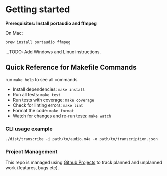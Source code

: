 # Getting started

**Prerequisites: Install portaudio and ffmpeg**

On Mac:

```bash
brew install portaudio ffmpeg
```

...TODO: Add Windows and Linux instructions.

## Quick Reference for Makefile Commands

run `make help` to see all commands

- Install dependencies: `make install`
- Run all tests: `make test`
- Run tests with coverage: `make coverage`
- Check for linting errors: `make lint`
- Format the code: `make format`
- Watch for changes and re-run tests: `make watch`

### CLI usage example

`./dist/transcribe -i path/to/audio.m4a -o path/to/transcription.json`

### Project Management

This repo is managed using [Github Projects](https://github.com/users/matsilva/projects/2) to track planned and unplanned work (features, bugs etc).
